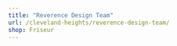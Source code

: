 ```yaml
---
title: "Reverence Design Team"
url: /cleveland-heights/reverence-design-team/
shop: Friseur
---
```

